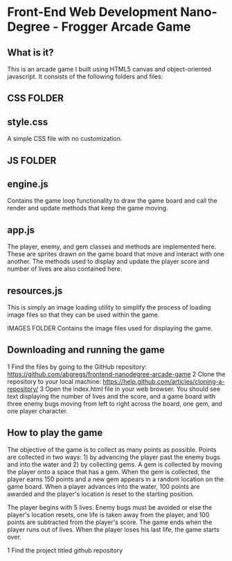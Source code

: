 Front-End Web Development Nano-Degree - Frogger Arcade Game
===============================

What is it?
-----------

This is an arcade game I built using HTML5 canvas and object-oriented javascript. It consists of the following folders and files:

CSS FOLDER
----------

  style.css
  ---------
  A simple CSS file with no customization.

JS FOLDER  
---------

  engine.js
  ---------
  Contains the game loop functionality to draw the game board and call the render and update methods that keep the game moving.

  app.js
  ------
  The player, enemy, and gem classes and methods are implemented here. These are sprites drawn on the game board that move and interact with one another. The methods used to display and update the player score and number of lives are also contained here.

  resources.js
  ------------
  This is simply an image loading utility to simplify the process of loading image files so that they can be used within the game.

  IMAGES FOLDER
  Contains the image files used for displaying the game.

Downloading and running the game
-------------------------------

1 Find the files by going to the GitHub repository: https://github.com/abgregs/frontend-nanodegree-arcade-game
2 Clone the repository to your local machine: https://help.github.com/articles/cloning-a-repository/
3 Open the index.html file in your web browser. You should see text displaying the number of lives and the score, and a game board with three enemy bugs moving from left to right across the board, one gem, and one player character.

How to play the game
--------------------

The objective of the game is to collect as many points as possible. Points are collected in two ways: 1) by advancing the player past the enemy bugs and into the water and 2) by collecting gems. A gem is collected by moving the player onto a space that has a gem. When the gem is collected, the player earns 150 points and a new gem appears in a random location on the game board. When a player advances into the water, 100 points are awarded and the player's location is reset to the starting position.

The player begins with 5 lives. Enemy bugs must be avoided or else the player's location resets, one life is taken away from the player, and 100 points are subtracted from the player's score. The game ends when the player runs out of lives. When the player loses his last life, the game starts over.



1 Find the project titled  github repository
